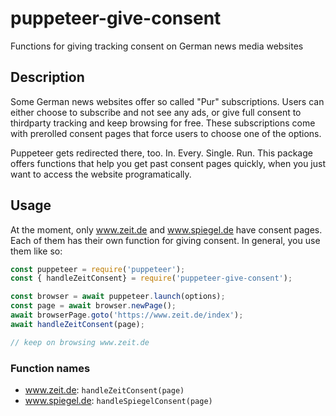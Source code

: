 # puppeteer-give-consent

Functions for giving tracking consent on German news media websites

## Description

Some German news websites offer so called "Pur" subscriptions. Users can either choose to subscribe and not see any ads, or give full consent to thirdparty tracking and keep browsing for free. These subscriptions come with prerolled consent pages that force users to choose one of the options.

Puppeteer gets redirected there, too. In. Every. Single. Run. This package offers functions that help you get past consent pages quickly, when you just want to access the website programatically.

## Usage

At the moment, only www.zeit.de and www.spiegel.de have consent pages. Each of them has their own function for giving consent. In general, you use them like so:

```js
const puppeteer = require('puppeteer');
const { handleZeitConsent} = require('puppeteer-give-consent');

const browser = await puppeteer.launch(options);
const page = await browser.newPage();
await browserPage.goto('https://www.zeit.de/index');
await handleZeitConsent(page);

// keep on browsing www.zeit.de
```

### Function names

* www.zeit.de: `handleZeitConsent(page)`
* www.spiegel.de: `handleSpiegelConsent(page)`
